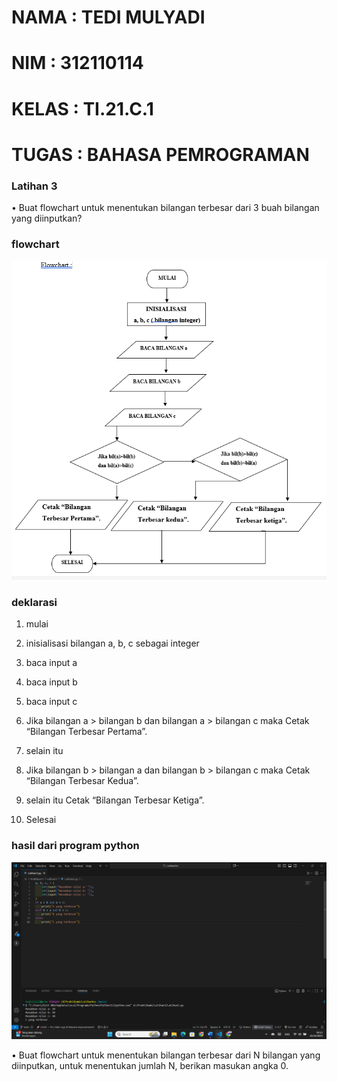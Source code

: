 # NAMA  : TEDI MULYADI
# NIM   : 312110114
# KELAS : TI.21.C.1
# TUGAS : BAHASA PEMROGRAMAN  

### Latihan 3

• Buat flowchart untuk menentukan bilangan terbesar
dari 3 buah bilangan yang diinputkan?  



### flowchart

![gambar](ss/1.png)  

### deklarasi

1.	mulai  

2.	inisialisasi bilangan a, b, c sebagai integer  

3.	baca input a  

4.	baca input b  

5.	baca input c  

6.	Jika bilangan a  >  bilangan b dan bilangan a > bilangan c maka Cetak “Bilangan Terbesar Pertama”.  

7.	selain itu  

8.	Jika bilangan b > bilangan a dan bilangan b > bilangan c maka Cetak “Bilangan Terbesar Kedua”.  

9.	selain itu Cetak “Bilangan Terbesar Ketiga”.  

10.	Selesai  

### hasil dari program python  

![gambar](ss/2.png)  


• Buat flowchart untuk menentukan bilangan terbesar
dari N bilangan yang diinputkan, untuk menentukan
jumlah N, berikan masukan angka 0.
